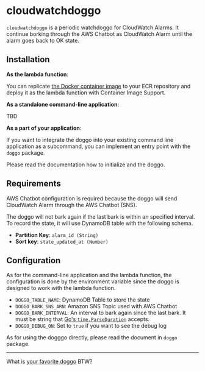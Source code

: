 # cloudwatchdoggo

`cloudwatchdoggo` is a periodic watchdoggo for CloudWatch Alarms. It continue borking through the AWS Chatbot as CloudWatch Alarm until the alarm goes back to OK state.

## Installation

**As the lambda function**:

You can replicate [the Docker container image](https://github.com/nabeken/cloudwatchdoggo/pkgs/container/cloudwatchdoggo) to your ECR repository and deploy it as the lambda function with Container Image Support.

**As a standalone command-line application**:

TBD

**As a part of your application**:

If you want to integrate the doggo into your existing command line application as a subcommand, you can implement an entry point with the `doggo` package.

Please read the documentation how to initialize and the doggo.

## Requirements

AWS Chatbot configuration is required because the doggo will send CloudWatch Alarm through the AWS Chatbot (SNS).

The doggo will not bark again if the last bark is within an specified interval. To record the state, it will use DynamoDB table with the following schema.

- **Partition Key**: `alarm_id (String)`
- **Sort key**: `state_updated_at (Number)`

## Configuration

As for the command-line application and the lambda function, the configuration is done by the environment variable since the doggo is designed to work with the lambda function.

- `DOGGO_TABLE_NAME`: DynamoDB Table to store the state
- `DOGGO_BARK_SNS_ARN`: Amazon SNS Topic used with AWS Chatbot
- `DOGGO_BARK_INTERVAL`: An interval to bark again since the last bark. It must be string that [Go's `time.ParseDuration`](https://pkg.go.dev/time#ParseDuration) accepts.
- `DOGGO_DEBUG_ON`: Set to `true` if you want to see the debug log

As for using the dogggo directly, please read the document in `doggo` package.

---

What is [your favorite doggo](https://www.youtube.com/watch?v=sowESlcktC8) BTW?
